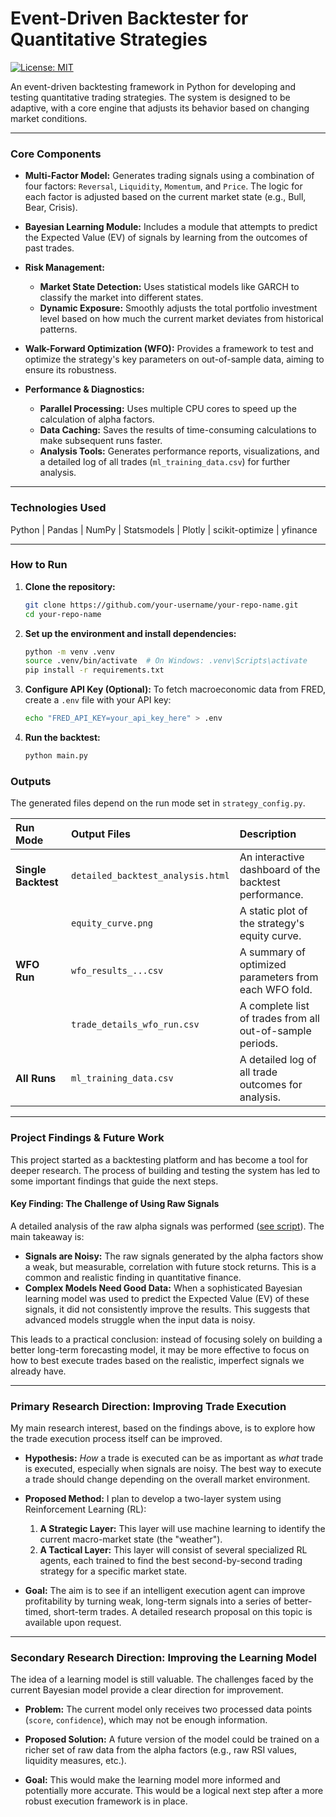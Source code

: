 # Event-Driven Backtester for Quantitative Strategies
[![License: MIT](https://img.shields.io/badge/License-MIT-yellow.svg)](https://opensource.org/licenses/MIT)

An event-driven backtesting framework in Python for developing and testing quantitative trading strategies. The system is designed to be adaptive, with a core engine that adjusts its behavior based on changing market conditions.

---

### Core Components

-   **Multi-Factor Model:** Generates trading signals using a combination of four factors: `Reversal`, `Liquidity`, `Momentum`, and `Price`. The logic for each factor is adjusted based on the current market state (e.g., Bull, Bear, Crisis).

-   **Bayesian Learning Module:** Includes a module that attempts to predict the Expected Value (EV) of signals by learning from the outcomes of past trades.

-   **Risk Management:**
    -   **Market State Detection:** Uses statistical models like GARCH to classify the market into different states.
    -   **Dynamic Exposure:** Smoothly adjusts the total portfolio investment level based on how much the current market deviates from historical patterns.

-   **Walk-Forward Optimization (WFO):** Provides a framework to test and optimize the strategy's key parameters on out-of-sample data, aiming to ensure its robustness.

-   **Performance & Diagnostics:**
    -   **Parallel Processing:** Uses multiple CPU cores to speed up the calculation of alpha factors.
    -   **Data Caching:** Saves the results of time-consuming calculations to make subsequent runs faster.
    -   **Analysis Tools:** Generates performance reports, visualizations, and a detailed log of all trades (`ml_training_data.csv`) for further analysis.

---

### Technologies Used

Python | Pandas | NumPy | Statsmodels | Plotly | scikit-optimize | yfinance

---

### How to Run

1.  **Clone the repository:**
    ```bash
    git clone https://github.com/your-username/your-repo-name.git
    cd your-repo-name
    ```

2.  **Set up the environment and install dependencies:**
    ```bash
    python -m venv .venv
    source .venv/bin/activate  # On Windows: .venv\Scripts\activate
    pip install -r requirements.txt
    ```

3.  **Configure API Key (Optional):**
    To fetch macroeconomic data from FRED, create a `.env` file with your API key:
    ```bash
    echo "FRED_API_KEY=your_api_key_here" > .env
    ```

4.  **Run the backtest:**
    ```bash
    python main.py
    ```

### Outputs

The generated files depend on the run mode set in `strategy_config.py`.

| Run Mode          | Output Files                      | Description                                                 |
| :---------------- | :-------------------------------- | :---------------------------------------------------------- |
| **Single Backtest** | `detailed_backtest_analysis.html` | An interactive dashboard of the backtest performance.       |
|                   | `equity_curve.png`                | A static plot of the strategy's equity curve.               |
| **WFO Run**       | `wfo_results_...csv`              | A summary of optimized parameters from each WFO fold.       |
|                   | `trade_details_wfo_run.csv`       | A complete list of trades from all out-of-sample periods.   |
| **All Runs**      | `ml_training_data.csv`            | A detailed log of all trade outcomes for analysis.          |

---

### Project Findings & Future Work

This project started as a backtesting platform and has become a tool for deeper research. The process of building and testing the system has led to some important findings that guide the next steps.

#### Key Finding: The Challenge of Using Raw Signals

A detailed analysis of the raw alpha signals was performed ([see script](./analysis/alpha_signal_diagnostics.py)). The main takeaway is:

-   **Signals are Noisy:** The raw signals generated by the alpha factors show a weak, but measurable, correlation with future stock returns. This is a common and realistic finding in quantitative finance.
-   **Complex Models Need Good Data:** When a sophisticated Bayesian learning model was used to predict the Expected Value (EV) of these signals, it did not consistently improve the results. This suggests that advanced models struggle when the input data is noisy.

This leads to a practical conclusion: instead of focusing solely on building a better long-term forecasting model, it may be more effective to focus on how to best execute trades based on the realistic, imperfect signals we already have.

---

### Primary Research Direction: Improving Trade Execution

My main research interest, based on the findings above, is to explore how the trade execution process itself can be improved.

*   **Hypothesis:** *How* a trade is executed can be as important as *what* trade is executed, especially when signals are noisy. The best way to execute a trade should change depending on the overall market environment.

*   **Proposed Method:** I plan to develop a two-layer system using Reinforcement Learning (RL):
    1.  **A Strategic Layer:** This layer will use machine learning to identify the current macro-market state (the "weather").
    2.  **A Tactical Layer:** This layer will consist of several specialized RL agents, each trained to find the best second-by-second trading strategy for a specific market state.

*   **Goal:** The aim is to see if an intelligent execution agent can improve profitability by turning weak, long-term signals into a series of better-timed, short-term trades. A detailed research proposal on this topic is available upon request.

---

### Secondary Research Direction: Improving the Learning Model

The idea of a learning model is still valuable. The challenges faced by the current Bayesian model provide a clear direction for improvement.

*   **Problem:** The current model only receives two processed data points (`score`, `confidence`), which may not be enough information.

*   **Proposed Solution:** A future version of the model could be trained on a richer set of raw data from the alpha factors (e.g., raw RSI values, liquidity measures, etc.).

*   **Goal:** This would make the learning model more informed and potentially more accurate. This would be a logical next step after a more robust execution framework is in place.